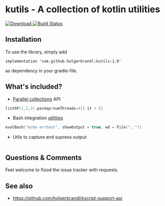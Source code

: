 # kutils - A collection of kotlin utilities

[ ![Download](https://img.shields.io/badge/Maven%20Central-1.0-orange) ](https://mvnrepository.com/artifact/com.github.holgerbrandl/kutils)  [![Build Status](https://github.com/holgerbrandl/krangl/workflows/build/badge.svg)](https://github.com/holgerbrandl/kutils/actions?query=workflow%3Abuild)

## Installation

To use the library, simply add

```
implementation 'com.github.holgerbrandl:kutils:1.0'
```

as dependency in your gradle-file.

## What's included?

* [Parallel collections](src/main/kotlin/de/mpicbg/scicomp/kutils/ParCollections.kt) API
```kotlin
listOf(1,2,3).parmap(numThreads=4){ it + 5}
```

* Bash integration [utilities](src/main/kotlin/de/mpicbg/scicomp/kutils/Bash.kt)
```kotlin
evalBash("echo errtest", showOutput = true, wd = File(".."))
```
* Utils to capture and supress output
```
```

## Questions & Comments

Feel welcome to flood the issue tracker with requests.


## See also

* https://github.com/holgerbrandl/kscript-support-api
